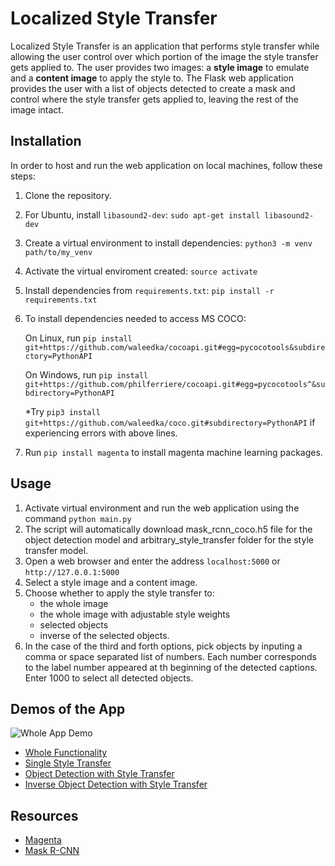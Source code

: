 # Localized Style Transfer

Localized Style Transfer is an application that performs style transfer while allowing the user control over which portion of the image the style transfer gets applied to. The user provides two images: a **style image** to emulate and a **content image** to apply the style to. The Flask web application provides the user with a list of objects detected to create a mask and control where the style transfer gets applied to, leaving the rest of the image intact.

## Installation

In order to host and run the web application on local machines, follow these steps:
1. Clone the repository.
2. For Ubuntu, install `libasound2-dev`: `sudo apt-get install libasound2-dev`
3. Create a virtual environment to install dependencies: `python3 -m venv path/to/my_venv`
4. Activate the virtual enviroment created: `source activate` 
5. Install dependencies from `requirements.txt`: `pip install -r requirements.txt`
6. To install dependencies needed to access MS COCO:

   On Linux, run `pip install git+https://github.com/waleedka/cocoapi.git#egg=pycocotools&subdirectory=PythonAPI` 
   
   On Windows, run `pip install git+https://github.com/philferriere/cocoapi.git#egg=pycocotools^&subdirectory=PythonAPI`
   
   *Try `pip3 install git+https://github.com/waleedka/coco.git#subdirectory=PythonAPI` if experiencing errors with above lines.
   
   
7. Run `pip install magenta` to install magenta machine learning packages. 

## Usage

1. Activate virtual environment and run the web application using the command `python main.py`
2. The script will automatically download mask_rcnn_coco.h5 file for the object detection model and arbitrary_style_transfer folder for the style transfer model.
3. Open a web browser and enter the address `localhost:5000` or `http://127.0.0.1:5000`
4. Select a style image and a content image.
5. Choose whether to apply the style transfer to:  
   - the whole image 
   - the whole image with adjustable style weights
   - selected objects
   - inverse of the selected objects.
6. In the case of the third and forth options, pick objects by inputing a comma or space separated list of numbers. Each number corresponds to the label number appeared at th beginning of the detected captions. Enter 1000 to select all detected objects. 

## Demos of the App
![Whole App Demo](static/assets/style-transfer-demo.gif)
* [Whole Functionality](https://drive.google.com/open?id=13jspDAK66PTK-jTiIQ1ck7dFXJUAO8i4)
* [Single Style Transfer](https://drive.google.com/file/d/1FoMLvk-yN2U07wJ-w5DYDVdNS3fdmOdN/view?usp=sharing)
* [Object Detection with Style Transfer](https://drive.google.com/file/d/1id1w0Fs03p8N4_9hPUh3JLOWnqF_yyDQ/view?usp=sharing)
* [Inverse Object Detection with Style Transfer](https://drive.google.com/file/d/1pI6nU-ROYsez_FA5tLH0XG1CMx54rsYh/view?usp=sharing)

## Resources
* [Magenta](https://github.com/tensorflow/magenta)
* [Mask R-CNN](https://github.com/matterport/Mask_RCNN)
